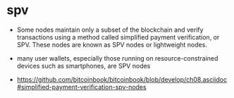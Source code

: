 # spv

* Some nodes maintain only a subset of the blockchain and verify transactions using a method called simplified payment verification, or SPV. These nodes are known as SPV nodes or lightweight nodes.
* many user wallets, especially those running on resource-constrained devices such as smartphones, are SPV nodes

* https://github.com/bitcoinbook/bitcoinbook/blob/develop/ch08.asciidoc#simplified-payment-verification-spv-nodes
